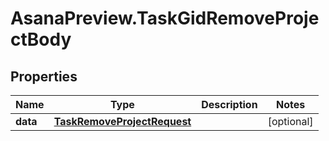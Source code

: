 # AsanaPreview.TaskGidRemoveProjectBody

## Properties
Name | Type | Description | Notes
------------ | ------------- | ------------- | -------------
**data** | [**TaskRemoveProjectRequest**](TaskRemoveProjectRequest.md) |  | [optional] 
